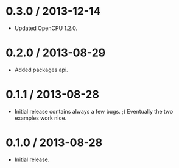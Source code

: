 0.3.0 / 2013-12-14
==================

* Updated OpenCPU 1.2.0.

0.2.0 / 2013-08-29
==================

* Added packages api.

0.1.1 / 2013-08-28
==================

* Initial release contains always a few bugs. ;) Eventually the two examples
work nice.

0.1.0 / 2013-08-28
==================

* Initial release.
